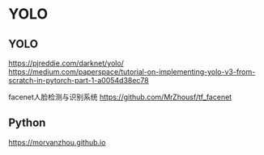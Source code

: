 # YOLO


## YOLO

https://pjreddie.com/darknet/yolo/
https://medium.com/paperspace/tutorial-on-implementing-yolo-v3-from-scratch-in-pytorch-part-1-a0054d38ec78



facenet人脸检测与识别系统
https://github.com/MrZhousf/tf_facenet




##  Python 

https://morvanzhou.github.io




